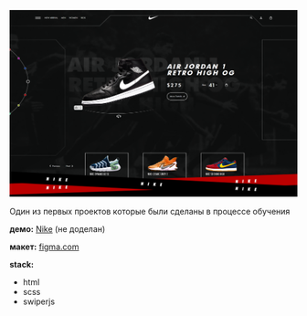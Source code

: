 <p align="center">
  <a href="https://mushketov.github.io/Nike/" target="_blank">
    <img src="preview.png" alt="screenshot">
  </a>


  Один из первых проектов которые были сделаны в процессе обучения
  <p><b>демо:</b> <a href="https://mushketov.github.io/Nike/" target="_blank">Nike</a> (не доделан)</p>
  <p><b>макет:</b> <a href="https://www.figma.com/file/GaReAIzXEfEVv1inLErLmo/AdnanNikeWebsite?type=design&node-id=0-1&mode=design">figma.com</a></p>
  <b>stack:</b>
  <ul>
    <li>html</li>
    <li>scss</li>
    <li>swiperjs</li>
  </ul>
